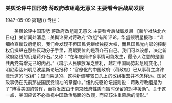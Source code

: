 ### 美舆论评中国形势  蒋政府改组毫无意义  主要看今后战局发展

1947-05-09
第1版()
专栏：

　　美舆论评中国形势
    蒋政府改组毫无意义
    主要看今后战局发展
    【新华社陕北六日电】美新闻处消息：美舆论界对蒋政府“改组”有所评论。华盛顿明星报称：“详细检查新政府组织，我们会发现不但国民党继续独揽大权，而且国民党内部的控制权仍操纵在那些反动分子手里，高踞要位的是蒋介石自己。我们可以设想，决定新政府路线的仍是蒋介石。”又称：“在年底前许多事情可能发生，最令人注意的是国共两党有增无已的内战。”（暗示人民解放军之胜利，越赶中国局势起急剧变化。）明尼索达州明尼波星斯论坛报称：“官僚化的中国政府（蒋政府）已从事蒋主席津津乐道的“改组”；显而易见的，这种新调鏊较口头上的改组相去并不怎样远。国家政事仍在先前那些国民党领袖的掌握中。”纽约先驱论坛报则说：蒋政府改组是为了“博得美国的赞许，而将发放由于南京政府性质而暂时保留的对华援助”。关于这一点，美国应该不必重视中国政治局面的改观，而应该注重幕后的情形。”
